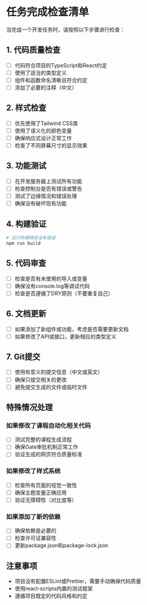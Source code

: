 # 任务完成检查清单

当完成一个开发任务时，请按照以下步骤进行检查：

## 1. 代码质量检查
- [ ] 代码符合项目的TypeScript和React约定
- [ ] 使用了适当的类型定义
- [ ] 组件和函数命名清晰且符合约定
- [ ] 添加了必要的注释（中文）

## 2. 样式检查
- [ ] 优先使用了Tailwind CSS类
- [ ] 使用了语义化的颜色变量
- [ ] 确保响应式设计正常工作
- [ ] 检查了不同屏幕尺寸的显示效果

## 3. 功能测试
- [ ] 在开发服务器上测试所有功能
- [ ] 检查控制台是否有错误或警告
- [ ] 测试了边缘情况和错误处理
- [ ] 确保没有破坏现有功能

## 4. 构建验证
```bash
# 运行构建确保没有错误
npm run build
```

## 5. 代码审查
- [ ] 检查是否有未使用的导入或变量
- [ ] 确保没有console.log等调试代码
- [ ] 检查是否遵循了DRY原则（不要重复自己）

## 6. 文档更新
- [ ] 如果添加了新组件或功能，考虑是否需要更新文档
- [ ] 如果修改了API或接口，更新相应的类型定义

## 7. Git提交
- [ ] 使用有意义的提交信息（中文或英文）
- [ ] 确保只提交相关的更改
- [ ] 避免提交生成的文件或临时文件

## 特殊情况处理

### 如果修改了课程自动化相关代码
- [ ] 测试完整的课程生成流程
- [ ] 确保Gate审批机制正常工作
- [ ] 验证生成的网页符合质量标准

### 如果修改了样式系统
- [ ] 检查所有页面的视觉一致性
- [ ] 确保主题变量正确应用
- [ ] 验证无障碍性（对比度等）

### 如果添加了新的依赖
- [ ] 确保依赖是必要的
- [ ] 检查许可证兼容性
- [ ] 更新package.json和package-lock.json

## 注意事项
- 项目没有配置ESLint或Prettier，需要手动确保代码质量
- 使用react-scripts内置的测试框架
- 遵循项目既定的代码风格和约定